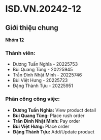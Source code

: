 # ISD.VN.20242-12

## Giới thiệu chung
**Nhóm 12**

### Thành viên:
- Dương Tuấn Nghĩa - 20225753  
- Bùi Quang Tùng - 20225945  
- Trần Đình Nhật Minh - 20225746  
- Bùi Việt Hưng - 20225723  
- Đặng Thành Tựu - 20225951  
### Phân công công việc:
- **Dương Tuấn Nghĩa:** View product detail  
- **Bùi Quang Tùng:** Place rush order  
- **Trần Đình Nhật Minh:** Pay order
- **Bùi Việt Hưng:** Place order  
- **Đặng Thành Tựu:** Add/Update product  
